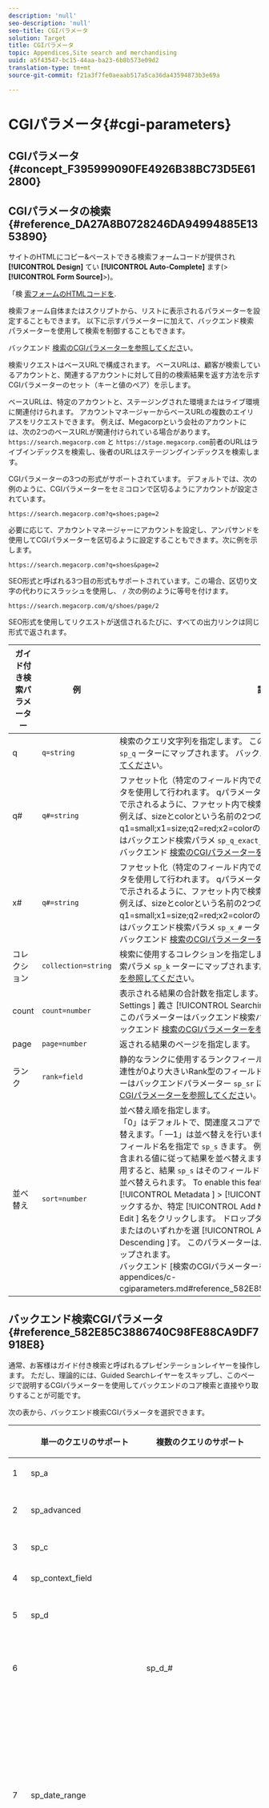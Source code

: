 ```yaml
---
description: 'null'
seo-description: 'null'
seo-title: CGIパラメータ
solution: Target
title: CGIパラメータ
topic: Appendices,Site search and merchandising
uuid: a5f43547-bc15-44aa-ba23-6b8b573e09d2
translation-type: tm+mt
source-git-commit: f21a3f7fe0aeaab517a5ca36da43594873b3e69a

---
```



# CGIパラメータ{#cgi-parameters}

## CGIパラメータ {#concept_F395999090FE4926B38BC73D5E612800}

## CGIパラメータの検索 {#reference_DA27A8B0728246DA94994885E1353890}

サイトのHTMLにコピー&amp;ペーストできる検索フォームコードが提供され **[!UICONTROL Design]** てい **[!UICONTROL Auto-Complete]** ます(> **[!UICONTROL Form Source]**>)。

「検 [索フォームのHTMLコードを](../c-about-auto-complete.md#task_A3A01EA800F24C0AA33902387E0362C7).

検索フォーム自体またはスクリプトから、リストに表示されるパラメーターを設定することもできます。 以下に示すパラメーターに加えて、バックエンド検索パラメーターを使用して検索を制御することもできます。

バックエンド [検索のCGIパラメーターを参照してくださ](../c-appendices/c-cgiparameters.md#reference_582E85C3886740C98FE88CA9DF7918E8)い。

検索リクエストはベースURLで構成されます。 ベースURLは、顧客が検索しているアカウントと、関連するアカウントに対して目的の検索結果を返す方法を示すCGIパラメーターのセット（キーと値のペア）を示します。

ベースURLは、特定のアカウントと、ステージングされた環境またはライブ環境に関連付けられます。 アカウントマネージャーからベースURLの複数のエイリアスをリクエストできます。 例えば、Megacorpという会社のアカウントには、次の2つのベースURLが関連付けられている場合があります。 `https://search.megacorp.com` と `https://stage.megacorp.com`前者のURLはライブインデックスを検索し、後者のURLはステージングインデックスを検索します。

CGIパラメーターの3つの形式がサポートされています。 デフォルトでは、次の例のように、CGIパラメーターをセミコロンで区切るようにアカウントが設定されています。

`https://search.megacorp.com?q=shoes;page=2`

必要に応じて、アカウントマネージャーにアカウントを設定し、アンパサンドを使用してCGIパラメーターを区切るように設定することもできます。次に例を示します。

`https://search.megacorp.com?q=shoes&page=2`

SEO形式と呼ばれる3つ目の形式もサポートされています。この場合、区切り文字の代わりにスラッシュを使用し、 `/` 次の例のように等号を付けます。

`https://search.megacorp.com/q/shoes/page/2`

SEO形式を使用してリクエストが送信されるたびに、すべての出力リンクは同じ形式で返されます。

| ガイド付き検索パラメーター | 例 | 説明 |
|--- |--- |--- |
| q | `q=string` | 検索のクエリ文字列を指定します。 このパラメーターはバックエンド検索パラメ `sp_q` ーターにマップされます。  バックエンド [検索のCGIパラメーターを参照してくださ](../c-appendices/c-cgiparameters.md#reference_582E85C3886740C98FE88CA9DF7918E8)い。 |
| q# | `q#=string` | ファセット化（特定のフィールド内での検索）は、番号付きのqおよびxパラメータを使用して行われます。  qパラメーターは、対応する番号付きのxパラメーターで示されるように、ファセット内で検索する用語を定義します。<br>例えば、sizeとcolorという名前の2つのファセットがある場合、q1=small;x1=size;q2=red;x2=colorのように指定できます。  このパラメーターはバックエンド検索パラメ `sp_q_exact_#` ーターにマッピングされます。  <br>バックエンド [検索のCGIパラメーターを参照してくださ](../c-appendices/c-cgiparameters.md#reference_582E85C3886740C98FE88CA9DF7918E8)い。 |
| x# | `q#=string` | ファセット化（特定のフィールド内での検索）は、番号付きのqおよびxパラメータを使用して行われます。  qパラメーターは、対応する番号付きのxパラメーターで示されるように、ファセット内で検索する用語を定義します。 <br>例えば、sizeとcolorという名前の2つのファセットがある場合、q1=small;x1=size;q2=red;x2=colorのように指定できます。  このパラメーターはバックエンド検索パラメ `sp_x_#` ーターにマッピングされます。  <br>バックエンド [検索のCGIパラメーターを参照してくださ](../c-appendices/c-cgiparameters.md#reference_582E85C3886740C98FE88CA9DF7918E8)い。 |
| コレクション | `collection=string` | 検索に使用するコレクションを指定します。  このパラメーターはバックエンド検索パラメ `sp_k` ーターにマップされます。  バックエンド [検索のCGIパラメーターを参照してくださ](../c-appendices/c-cgiparameters.md#reference_582E85C3886740C98FE88CA9DF7918E8)い。 |
| count | `count=number` | 表示される結果の合計数を指定します。  デフォルトは、 > >で定 [!UICONTROL Settings ] 義さ [!UICONTROL Searching ] れます [!UICONTROL Searches ]。.  このパラメーターはバックエンド検索パラメ `sp_c` ーターにマップされます。  バックエンド [検索のCGIパラメーターを参照してくださ](../c-appendices/c-cgiparameters.md#reference_582E85C3886740C98FE88CA9DF7918E8)い。 |
| page | `page=number` | 返される結果のページを指定します。 |
| ランク | `rank=field` | 静的なランクに使用するランクフィールドを指定します。  このフィールドは、関連性が0より大きいRank型のフィールドである必要があります。  このパラメーターはバックエンドパラメーター `sp_sr` にマップされます。  バックエンド [検索のCGIパラメーターを参照してくださ](../c-appendices/c-cgiparameters.md#reference_582E85C3886740C98FE88CA9DF7918E8)い。 |
| 並べ替え | `sort=number` | 並べ替え順を指定します。<br>「0」はデフォルトで、関連度スコアで並べ替えられます。「1」は日付順に並べ替えます。「 —1」は並べ替えを行いません。  ユーザーは、パラメーターの値のフィールド名を指定で `sp_s` きます。  例えば、タイトル `sp_s=title` フィールドに含まれる値に従って結果を並べ替えます。 パラメーターの値にフィールド名を使用すると、結果 ` sp_s ` はそのフィールドで並べ替えられ、その後関連性で下位に並べ替えられます。  To enable this feature, click [!UICONTROL Settings ] > [!UICONTROL Metadata ] > [!UICONTROL Definitions ]. 定義ページで、をクリックするか、特定 [!UICONTROL Add New Field ] のフィールド [!UICONTROL Edit ] 名をクリックします。 ドロップダ [!UICONTROL Sorting ] ウンリストで、またはのいずれかを選 [!UICONTROL Ascending ] 択しま [!UICONTROL Descending ]す。 このパラメーターはバックエンド検索パラメ `sp_s` ーターにマップされます。 <br>バックエンド [検索のCGIパラメーターを参照してくださ]い。(../c-appendices/c-cgiparameters.md#reference_582E85C3886740C98FE88CA9DF7918E8)。 |

## バックエンド検索CGIパラメータ {#reference_582E85C3886740C98FE88CA9DF7918E8}

通常、お客様はガイド付き検索と呼ばれるプレゼンテーションレイヤーを操作します。 ただし、理論的には、Guided Searchレイヤーをスキップし、このページで説明するCGIパラメーターを使用してバックエンドのコア検索と直接やり取りすることが可能です。

次の表から、バックエンド検索CGIパラメータを選択できます。
<table> 
 <thead> 
  <tr> 
   <th colname="col1" class="entry"> </th> 
   <th colname="col2" class="entry"> <p>単一のクエリのサポート </p> </th> 
   <th colname="col03" class="entry"> <p>複数のクエリのサポート </p> </th> 
   <th colname="col3" class="entry"> <p>例 </p> </th> 
   <th colname="col4" class="entry"> <p>説明 </p> </th> 
  </tr> 
 </thead>
 <tbody> 
  <tr> 
   <td colname="col1"> <p>1 </p> </td> 
   <td colname="col2"> <p>sp_a </p> </td> 
   <td colname="col03"> <p> </p> </td> 
   <td colname="col3"> <p> <span class="codeph"> sp_a=文字列 </span> </p> </td> 
   <td colname="col4"> <p>アカウント番号の文字列を指定します。 このパラメーターは必須で、有効なアカウント番号文字列である必要があります。 アカウント番号の文字列は、設定/アカウントオ <span class="uicontrol"> プショ </span> ン/アカ <span class="uicontrol"> ウント </span> 設定 <span class="uicontrol"> にありま </span>す。 </p> </td> 
  </tr> 
  <tr> 
   <td colname="col1"> <p>2 </p> </td> 
   <td colname="col2"> <p>sp_advanced </p> </td> 
   <td colname="col03"> <p> </p> </td> 
   <td colname="col3"> <p> <span class="codeph"> sp_advanced= 0または1 </span> </p> </td> 
   <td colname="col4"> <p>sp_ <span class="codeph"> advanced=1 </span> がクエリで送信された場合、検索テンプレート内の <span class="codeph"> &lt;search-if-advanced&gt;タグと </span><span class="codeph"></span> &lt;/search-if-advanced&gt;タグの間のすべてのコードが検索フォームに使用されます。 &lt;search-if-not-advanced&gt; <span class="codeph"> タグと&lt;/search-if-not-advanced&gt; </span> タグの間のコードはすべて無 <span class="codeph"></span> 視されます。 sp_advanced=0 <span class="codeph"></span> （または他の値）が送信された場合、&lt;search-if-advanced&gt;テンプレートブロックは無視され、&lt;search-if-not-advanced&gt;テンプレートブロックが使用されます。 </p> </td> 
  </tr> 
  <tr> 
   <td colname="col1"> <p>3 </p> </td> 
   <td colname="col2"> <p>sp_c </p> </td> 
   <td colname="col03"> <p> </p> </td> 
   <td colname="col3"> <p> <span class="codeph"> sp_c= number </span> </p> </td> 
   <td colname="col4"> <p>表示する結果の合計数を指定します。 デフォルトは 10 です。 </p> </td> 
  </tr> 
  <tr> 
   <td colname="col1"> <p>4 </p> </td> 
   <td colname="col2"> <p>sp_context_field </p> </td> 
   <td colname="col03"> <p> </p> </td> 
   <td colname="col3"> <p> <code> sp_context_field= <i>field</i> </code> </p> </td> 
   <td colname="col4"> <p>特定のフィールドのコンテキスト情報を収集します。 収集された情報は、 <span class="codeph"> &lt;search-context&gt;テンプレートタグを使用して検索結果に出力 </span> されます。 The default value is <span class="codeph"> body </span>. </p> </td> 
  </tr> 
  <tr> 
   <td colname="col1"> <p>5 </p> </td> 
   <td colname="col2"> <p>sp_d </p> </td> 
   <td colname="col03"> <p> </p> </td> 
   <td colname="col3"> <p> <span class="codeph"> sp_d=タイプ </span> </p> </td> 
   <td colname="col4"> <p>実行する日付範囲検索のタイプを指定します。 指定可能な値は、日付範囲検索を行わないことを意味する。 <span class="codeph"> sp_date_の値を用いて検索対象の日付を決定することを示す。 </span> sp_date_の値を用いて検索対象の日付を決定し、 <span class="codeph"></span><span class="codeph"></span><span class="codeph"></span><span class="codeph"></span><span class="codeph"></span><span class="codeph"></span> sp_start_day、 sp_sp_st_start_sp_end、 sp_sp_en検索する日付範囲を決定するために使用します。 <span class="codeph"> sp_dは、 </span> 検索フォームにカスタム範囲（sp_date_rangeを使用）または特定の開始日と終了日の範囲で検索するオプションが含まれている場合にのみ必 <span class="codeph"></span>要です。 </p> </td> 
  </tr> 
  <tr> 
   <td colname="col1"> <p>6 </p> </td> 
   <td colname="col2"> <p> </p> </td> 
   <td colname="col03"> <p> sp_d_# </p> </td> 
   <td colname="col3"> <p> <span class="codeph"> sp_d_#=タイプ </span> </p> </td> 
   <td colname="col4"> <p>対応するsp_q_#クエリで実行する日付範囲 <span class="codeph"> の検索のタイプを指定し </span> ます。 「#」は1 ～ 16の数値に置き換えられます(例： <span class="codeph"> sp_d_8、番号付きクエ </span>リ <span class="codeph"> sp_q_8に適用されます </span>)。 </p> <p>typeは、 <span class="codeph"> sp_date_range_#の値を使用して検索日を決定し、sp_ </span> q_min_ <span class="codeph"> day_#、sp_min_ </span> min_sp_min_ <span class="codeph"> min_#、sp_q_min_min_ </span><span class="codeph"></span><span class="codeph"></span><span class="codeph"></span><span class="codeph"></span><span class="codeph"></span> max_max日付の範囲を調べるには、_max_month_q_q#とsp_max_year#を使う。 sp_ <span class="codeph"> d_#の使用は、検索フォームにカスタム範囲( </span><span class="codeph"></span>sp_date_range_#を使用)または特定の開始日と終了日の範囲で検索するオプションが含まれている場合にのみ必要です。 </p> </td> 
  </tr> 
  <tr> 
   <td colname="col1"> <p>7 </p> </td> 
   <td colname="col2"> <p>sp_date_range </p> </td> 
   <td colname="col03"> <p> </p> </td> 
   <td colname="col3"> <p> <code> sp_date_range= <i>number</i> </code> </p> </td> 
   <td colname="col4"> <p>検索に適用する事前定義の日付範囲を指定します。 0以上の値は、今日より前に検索する日数を指定します — 例えば、「0」の値は「today」を、「1」の値は「today and yesterday」を、「30」の値は「直近の30日以内」を示します。 </p> <p>0未満の値は、次のようにカスタム範囲を指定します。 </p> <p>-1 = "なし"。日付範囲を指定しない場合と同じ。 </p> <p>-2 = "今週"。現在の週の日曜日から土曜日まで検索します。 </p> <p>-3 = "先週"。現在の週の前の週の日曜日から土曜日までを検索します。 </p> <p>-4 = "今月"。現在の月内の日付を検索します。 </p> <p>-5 = "先月"。現在の月の前の月の日付を検索します。 </p> <p>-6 = "今年"。現在の年内の日付を検索します。 </p> <p>-7 = "昨年"。現在の年の前の年の日付を検索します。 </p> </td> 
  </tr> 
  <tr> 
   <td colname="col1"> <p>8 </p> </td> 
   <td colname="col2"> <p> </p> </td> 
   <td colname="col03"> <p>sp_date_range_# </p> </td> 
   <td colname="col3"> <p> <code> sp_date_range_#= <i>number</i> </code> </p> </td> 
   <td colname="col4"> <p>対応するsp_q_#クエリに適用する、事前定義さ <span class="codeph"> れた日付範囲を指定し </span> ます。 「#」は1 ～ 16の数値に置き換えられます(例： <span class="codeph"> sp_date_range_8、番号付きクエリ </span>sp_q_8に適用されま <span class="codeph"></span>す)。 </p> <p>0以上の値は、今日より前に検索する日数を指定します。 例えば、値0は今日を表します。値1は今日と昨日を指定します。値30は、過去30日間以内などを指定します。 </p> <p>0未満の値は、次のようにカスタム範囲を指定します。 </p> <p>-1 = "なし"。日付範囲を指定しない場合と同じ。 </p> <p>-2 = "今週"。現在の週の日曜日から土曜日まで検索します。 </p> <p>-3 = "先週"。現在の週の前の週の日曜日から土曜日までを検索します。 </p> <p>-4 = "今月"。現在の月内の日付を検索します。 </p> <p>-5 = "先月"。現在の月の前の月の日付を検索します。 </p> <p>-6 = "今年"。現在の年内の日付を検索します。 </p> <p>-7 = "昨年"。現在の年の前の年の日付を検索します。 </p> </td> 
  </tr> 
  <tr> 
   <td colname="col1"> <p>9 </p> </td> 
   <td colname="col2"> <p>sp_dedupe_field </p> </td> 
   <td colname="col03"> <p> </p> </td> 
   <td colname="col3"> <p> <code> sp_dedupe_field= <i>fieldname</i> </code> </p> </td> 
   <td colname="col4"> <p>検索結果を重複除外する単一のフィールドを指定します。 そのフィールドの重複した結果はすべて検索結果から削除されます。 例えば、 <span class="codeph"></span>sp_dedupe_field=titleの場合、特定のタイトルの最上位の結果のみが検索結果に表示されます（2つの結果が同じタイトルフィールドのコンテンツを持つことはありません）。 複数値（許可リスト）タイプのフィールドの場合、フィールドの内容全体が比較に使用されます。 1つのフィールドのみ指定できます。 フィールド名に「table-qualifier」は使用できません。 </p> </td> 
  </tr> 
  <tr> 
   <td colname="col1"> <p>10 </p> </td> 
   <td colname="col2"> <p>sp_e </p> </td> 
   <td colname="col03"> <p> </p> </td> 
   <td colname="col3"> <p> <span class="codeph"> sp_e= number </span> </p> </td> 
   <td colname="col4"> <p>数字を超える文字を含むクエリ文字列の任意の単語に対して、自動ワイルドカード拡張を行うことを指定します。 つまり、 <span class="codeph"> sp_e=5は、「 </span> query」や「number」など5文字以上の単語をワイルドカード文字「*」で展開し、「query*」や「number*」の検索と同等にすることを指定します。 文字数の少ない単語は展開されないので、「word」を検索しても、自動的にワイルドカードが展開されることはありません。 </p> </td> 
  </tr> 
  <tr> 
   <td colname="col1"> <p>11 </p> </td> 
   <td colname="col2"> <p> </p> </td> 
   <td colname="col03"> <p> sp_e_# </p> </td> 
   <td colname="col3"> <p> <span class="codeph"> sp_e_#= number </span> </p> </td> 
   <td colname="col4"> <p>対応する <span class="codeph"> sp_q_#クエリ文字列の任意の単語に対して、数字を超える文字を使用して、自動ワ </span> イルドカード拡張を行うことを指定します。 つまり、 <span class="codeph"> sp_e_2=5は、 </span><span class="codeph"></span><span class="codeph"></span>sp_q_2クエリ文字列内の5文字以上の単語（「query」や「number」など）をワイルドカード文字「*」で展開し、「query*」や「number*」の検索と同等にすることを指定します。 文字数の少ない単語は展開されないので、 <span class="codeph"> sp_q_2で「word」を検索しても、自動的にワイルドカ </span> ードが拡張されることはありません。 </p> </td> 
  </tr> 
  <tr> 
   <td colname="col1"> <p>12 </p> </td> 
   <td colname="col2"> <p>sp_end_day、sp_end_month、sp_end_year </p> </td> 
   <td colname="col03"> <p> </p> </td> 
   <td colname="col3"> <p> <code> sp_end_day= <i>number</i>,sp_end_month= <i>number</i>, sp_end_year= <i>number</i> </code> </p> </td> 
   <td colname="col4"> <p>この3つの値は、検索の終了日の範囲を指定し、セットとして指定する必要があります。 </p> </td> 
  </tr> 
  <tr> 
   <td colname="col1"> <p>13 </p> </td> 
   <td colname="col2"> <p>sp_f </p> </td> 
   <td colname="col03"> <p> </p> </td> 
   <td colname="col3"> <p> <span class="codeph"> sp_f=文字列 </span> </p> </td> 
   <td colname="col4"> <p>クエリパラメータ文字列の文字セット( <span class="codeph"> sp_qなど </span>)を指定します。 この文字列は、検索フォームを含むページの文字セットと常に一致する必要があります。 </p> </td> 
  </tr> 
  <tr> 
   <td colname="col1"> <p>14 </p> </td> 
   <td colname="col2"> <p>sp_field_table </p> </td> 
   <td colname="col03"> <p> </p> </td> 
   <td colname="col3"> <p> <code> sp_field_ table=table: field,field... </code> </p> </td> 
   <td colname="col4"> <p>指定したフィールドから成る論理データテーブルを定義します。 例えば、「color」、「size」、「price」の各フィールドから成る「items」というテーブルは、次のように定義されます。 </p> <p> <span class="codeph"> sp_field_table=items:color,size,price </span> </p> <p>論理テーブルは、（設定/メタデータ/定義の下の）「リストを許可」がオンになってい <span class="uicontrol"> るフ </span> ィールド <span class="uicontrol"> と組み </span> 合わ <span class="uicontrol"> せて最 </span>も役立ちます。 フィールド名を値として使用するすべてのCGIパラメーターとテンプレートタグでは、オプションでテーブル名の後に「。」を付けて指定できます。 フィールド名の前(例： <span class="codeph"> sp_x_1=tablename.fieldname </span>)。 </p> <p>例えば、サイズが「大」（項目がメタデータの平行な行として表される）の1つ以上の「赤」項目を含むドキュメントを検索するには、次を使用します。 </p> <p> <code> sp_q_exact_1=red&amp;sp_x_1=items.color&amp; sp_q_exact_2=large&amp;sp_x_2=items.size&amp;sp_field_table=items:color,size,price </code> </p> </td> 
  </tr> 
  <tr> 
   <td colname="col1"> <p>15 </p> </td> 
   <td colname="col2"> sp_i </td> 
   <td colname="col03"> <p> </p> </td> 
   <td colname="col3"> <p> <span class="codeph"> sp_i= <span class="varname"> 値 </span></span> </p> </td> 
   <td colname="col4"> <p>レポートを生成する際に検索を無視します。 </p> <p>このクエリを使用して、Did You Meanが生成する検索や、管理者がメンバセンターで生成する検索など、特定のバックエンド検索をマスクします。 エンドユーザーはこのような検索タイプを生成しないので、Adobe Search&amp;Promoteの様々なレポートには表示されません。 </p> <p>有効な値 <span class="codeph"> は、sp_i=1 </span> と <span class="codeph"> sp_i=2です </span>。 </p> </td> 
  </tr> 
  <tr> 
   <td colname="col1"> <p>16 </p> </td> 
   <td colname="col2"> <p>sp_k </p> </td> 
   <td colname="col03"> <p> </p> </td> 
   <td colname="col3"> <p> <span class="codeph"> sp_k=文字列 </span> </p> </td> 
   <td colname="col4"> <p> 検索に使用するコレクションを指定します。 デフォルト値はコレクションなしです。つまり、検索にはサイト全体が含まれます。 </p> <p>「検索フォ <a href="../c-appendices/c-searchforms.md#reference_5A079AEEEFB84457892EF0870D0605C3" type="reference" format="dita" scope="local"> ームでのコレクションの使用」を参照してくださ </a>い。 </p> </td> 
  </tr> 
  <tr> 
   <td colname="col1"> <p>17 </p> </td> 
   <td colname="col2"> <p>sp_l </p> </td> 
   <td colname="col03"> <p> </p> </td> 
   <td colname="col3"> <p> <span class="codeph"> sp_l=文字列 </span> </p> </td> 
   <td colname="col4"> <p>クエリパラメータ文字列の言語( <span class="codeph"> sp_qなど </span>)を指定します。 文字列 <i> は、ISO-639 <span class="codeph"></span></i> 言語コードの後にISO-3166国コードが続くオプションの文字列を含む標準ロケールIDにする必要があります。 例えば、英語の場合は「en」または「en_US」、日本語の場合は「ja」または「ja_JP」です。 </p> </td> 
  </tr> 
  <tr> 
   <td colname="col1"> <p>18 </p> </td> 
   <td colname="col2"> <p>sp_literal </p> </td> 
   <td colname="col03"> <p> </p> </td> 
   <td colname="col3"> <p> <span class="codeph"> sp_literal= 0または1 </span> </p> </td> 
   <td colname="col4"> <p> sp_literal=1 <span class="codeph"> を設定すると、ク </span> エリ内の単語を解釈するすべての機能が一時的に無効になります。 このパラメーターを使用すると、同義語、代替単語フォーム、類似音の一致に関係なく、クエリのリテラル語のみがドキュメントと一致します。 </p> <p>sp_literal=0 <span class="codeph"> は意味を持た </span> ず、使用した場合は無視されます。 </p> <p>辞書につ <a href="../c-about-linguistics-menu/c-about-dictionaries.md#concept_B8028B71EC8144669614C64578EDB034" type="concept" format="dita" scope="local"> いてを参照してくだ </a>さい。 </p> </td> 
  </tr> 
  <tr> 
   <td colname="col1"> <p>19 </p> </td> 
   <td colname="col2"> <p>sp_m </p> </td> 
   <td colname="col03"> <p> </p> </td> 
   <td colname="col3"> <p> <span class="codeph"> sp_m=番号 </span> </p> </td> 
   <td colname="col4"> <p> 概要を表示するかどうかを指定します。 1ははい、0はいいえ。 デフォルトは 1 です。 </p> </td> 
  </tr> 
  <tr> 
   <td colname="col1"> <p>20 </p> </td> 
   <td colname="col2"> <p>sp_n </p> </td> 
   <td colname="col03"> <p> </p> </td> 
   <td colname="col3"> <p> <span class="codeph"> sp_n=数値 </span> </p> </td> 
   <td colname="col4"> <p> 検索結果を開始する結果の数を指定します。 デフォルトは 1 です。 </p> </td> 
  </tr> 
  <tr> 
   <td colname="col1"> <p>21 </p> </td> 
   <td colname="col2"> <p>sp_not_found_page </p> </td> 
   <td colname="col03"> <p> </p> </td> 
   <td colname="col3"> <p> <span class="codeph"> sp_not_found_page= url </span> </p> </td> 
   <td colname="col4"> <p> 検索結果がない場合に、指定したURLにリダイレクトするかどうかを指定します。 </p> </td> 
  </tr> 
  <tr> 
   <td colname="col1"> <p>22 </p> </td> 
   <td colname="col2"> <p>sp_p </p> </td> 
   <td colname="col03"> <p> </p> </td> 
   <td colname="col3"> <p> <span class="codeph"> sp_p= any/all/phrase </span> </p> </td> 
   <td colname="col4"> <p> 実行する検索のデフォルトのタイプを指定します。 anyを使用すると、ク <span class="codeph"> エリ文 </span> 字列から任意の単語を含むドキュメントを検索できます。 allを使用すると、 <span class="codeph"> ク </span> エリ文字列内のすべての単語を含むドキュメントを検索できます。 phraseを使用すると、 <span class="codeph"> ク </span> エリ文字列が引用符で囲まれたフレーズとして扱われ、ユーザーが入力した引用符はすべて無視されます。 </p> <p>フレーズ <span class="codeph"> とす </span> べての <span class="codeph"></span>場合、検索語の前に「+」と「 — 」を指定すると、指定は無効になり、これらの文字は無視されます。 sp_pが <span class="codeph"> 存在しな </span> い場合、または空の文字列または任意の値に設定されている場合は、標準の「+」と「 — 」の単語プリフィックスが許可されます。 </p> <p>検索でプラス(「+」)とマイナス(「 — 」)を使用する方法について詳しくは、検索のヒントの説明を参照してください。 </p> <p><a href="../c-about-settings-menu/c-about-searching-menu.md#concept_207105CF26B1448F8A3D223787C56AB8" type="concept" format="dita" scope="local">検索について</a>を参照してください。 </p> <p>sp_pパラメータの使用例については、サンプルのアドバンス検索フォ <span class="codeph"> ームを参照してく </span> ださい。 </p> <p>詳しくは、アドバ <a href="../c-appendices/c-searchforms.md#reference_82E1051918744EBA88A01E9E6AE42C4A" type="reference" format="dita" scope="local"> ンス検索フォームの例を参照してくだ </a>さい。 </p> </td> 
  </tr> 
  <tr> 
   <td colname="col1"> <p>23 </p> </td> 
   <td colname="col2"> <p> </p> </td> 
   <td colname="col03"> <p> sp_p_# </p> </td> 
   <td colname="col3"> <p> <span class="codeph"> sp_p_#=任意/すべて/フレーズ </span> </p> </td> 
   <td colname="col4"> <p>対応するsp_q_#クエリで実行するデフォルトの <span class="codeph"> 検索タイプを指定し </span> ます。 「#」は1 ～ 16の数値に置き換えられます(例えば、 <span class="codeph"> sp_p_8は番号付きク </span> エリ <span class="codeph"> sp_q_8に適用されま </span>す)。 anyを使用すると、ク <span class="codeph"> エリ文 </span> 字列から任意の単語を含むドキュメントが返されます。 allを使用すると、 <span class="codeph"> クエ </span> リ文字列内のすべての単語を含むドキュメントが返されます。 フレーズを使用す <span class="codeph"> ると </span> は、クエリ文字列が完全なフレーズであるかのように処理されることを意味します（ユーザが入力した引用符はすべて無視されます）。 </p> <p>allまたはphraseのいずれかを指 <span class="codeph"> 定した場 </span> 合、検 <span class="codeph"> 索語の前のプラス記 </span>号とマイナス記号は無視されます。 sp_ <span class="codeph"> p_#を省略し </span> た場合、または空の文字列または任意の値に設定した場合は、標準の「+」と「 — 」のプリフィッ <span class="codeph"> クス </span>が許可されます。 </p> </td> 
  </tr> 
  <tr> 
   <td colname="col1"> <p>24 </p> </td> 
   <td colname="col2"> <p>sp_pt </p> </td> 
   <td colname="col03"> <p> </p> </td> 
   <td colname="col3"> <p> <code> sp_pt= <i>exact/equivalent/compatible</i> </code> </p> </td> 
   <td colname="col4"> <p> 適用するターゲットの一致のタイプを指定します。 完全一致を使用すると、 <span class="codeph"> ターゲ </span> ットコンテンツ内のクエリ文字列と完全に一致するドキュメント内でのみ、ターゲットが一致することになります。 等価の使用は <span class="codeph"> 完全に </span> 似ていますが、単語の順序は重要ではありません。 互換性を使用す <span class="codeph"> ると、 </span> sp_pパラメータの値に基づいて、ターゲットの一致タイプが自動的に設定さ <span class="codeph"></span> れます。 sp_pが全てのフレーズである場合は <span class="codeph"> exactを使用し、それ以外の場合は </span> requictを使用する <span class="codeph"> か、あるいは等価を使用する </span><span class="codeph"></span><span class="codeph"></span><span class="codeph"></span> 場合はexactを使用します。 デフォルト値の <span class="codeph"> sp_ptは互 </span> 換性があ <span class="codeph"> ります </span>。 </p> </td> 
  </tr> 
  <tr> 
   <td colname="col1"> <p>25 </p> </td> 
   <td colname="col2"> <p> </p> </td> 
   <td colname="col03"> <p>sp_pt_# </p> </td> 
   <td colname="col3"> <p> <code> sp_pt_#= <i>exact/equivalent/compatible</i> </code> </p> </td> 
   <td colname="col4"> <p>対応する <span class="codeph"> sp_q_#クエリで適用するターゲットの一致のタイプを指定し </span> ます。 「#」は1 ～ 16の数値に置き換えられます(例えば、 <span class="codeph"> sp_p_8は番号付きク </span> エリ <span class="codeph"> sp_q_8に適用されま </span>す)。 完全一致を使用すると、 <span class="codeph"> ターゲ </span> ットコンテンツ内のクエリ文字列と完全に一致するドキュメント内でのみ、ターゲットが一致することになります。 等価の使用は、単 <span class="codeph"> 語の順 </span> 序が重 <span class="codeph"> 要でない点 </span>を除いて、完全一致と似ています。 互換性を使用す <span class="codeph"> ると、対 </span> 応するsp_p_#パラメータの値に基づいて、ターゲットの一致タイプが自動的に <span class="codeph"> 設定され </span> ます。 <span class="codeph"> sp_p_#がすべ </span> てまたはフレーズの場合は、完全一致が使用されます。それ以外の場合は、 <span class="codeph"> 同等の値が使 </span><span class="codeph"></span> 用されます。 デフォルト値の <span class="codeph"> sp_pt_#は互 </span> 換性があ <span class="codeph"> ります </span>。 </p> </td> 
  </tr> 
  <tr> 
   <td colname="col1"> <p>26 </p> </td> 
   <td colname="col2"> <p>sp_q </p> </td> 
   <td colname="col03"> <p> </p> </td> 
   <td colname="col3"> <p> <span class="codeph"> sp_q=文字列 </span> </p> </td> 
   <td colname="col4"> <p> 検索のクエリ文字列を指定します。 空の文字列は、結果が表示されないことを示します。 </p> </td> 
  </tr> 
  <tr> 
   <td colname="col1"> <p>27 </p> </td> 
   <td colname="col2"> <p> </p> </td> 
   <td colname="col03"> <p>sp_q_# </p> </td> 
   <td colname="col3"> <p> <span class="codeph"> sp_q_#= text </span> </p> </td> 
   <td colname="col4"> <p>このパラメーターを使用すると、検索フォームに対して複数のクエリを作成できます。 sp_q_# <span class="codeph"> パラメータには、 </span> 指定した番号付きクエリで使用するクエリ文字列が含まれます。 検索要求は、最大16個の異なる番号付きクエリ( <span class="codeph"> sp_q_1 </span> ～ <span class="codeph"> sp_q_16 </span>)を参照できます。 </p> <p>例えば、次のフォームを送信すると、「great」と「books」という語を含むすべてのドキュメントが返されます。 </p> <p> <code class="syntax html"> Search&nbsp;for:&nbsp;&lt;input&nbsp;type="text"&nbsp;name="sp_q"&nbsp;value="great"&gt; 
      Search&nbsp;for:&nbsp;&lt;input&nbsp;type="text"&nbsp;name="sp_q_1"&nbsp;value="books"&gt; </code> </p> </td> 
  </tr> 
  <tr> 
   <td colname="col1"> <p>28 </p> </td> 
   <td colname="col2"> <p>sp_q_day、sp_q_month、sp_q_year </p> </td> 
   <td colname="col03"> <p> sp_q_day_#、sp_q_month_#、sp_q_year_# </p> </td> 
   <td colname="col3"> <p> <span class="codeph"> sp_q_day=整数値 </span> </p> <p> <span class="codeph"> sp_q_month=整数値 </span> </p> <p> <span class="codeph"> sp_q_year=整数値 </span> </p> <p> <span class="codeph"> sp_q_day_#=整数値 </span> </p> <p> <span class="codeph"> sp_q_month_#=整数値 </span> </p> <p> <span class="codeph"> sp_q_year_#=整数値 </span> </p> </td> 
   <td colname="col4"> <p>これらのパラメーターは、特定のクエリーの正確な日付を指定するために使用されます。 sp_ <span class="codeph"> q_day、 </span>sp_q_month、お <span class="codeph"> よびsp_q_y_yearの各パラメータは、メインクエリ </span>(sp_q_ <span class="codeph"></span><span class="codeph"></span>q)に適用されます。 </p> <p># <span class="codeph"> パ </span>ラメータは、1 ～ 16の数値に置き換えられます(例： <span class="codeph"> sp_q_day_6、番号付きクエリ </span>sp_q_6に適用され <span class="codeph"></span>ます)。 デフォルトでは、すべての日付がグリニッジ標準時を基準に検索されます。 </p> <p>コードの次のセクションでは、「Jan」の日付のドキュメントで「orange」という語を検索できます。 PublishDateという名前のユーザ定義フィールドの「2000年1月」 <span class="codeph"> の値 </span>: </p> <p> <code class="syntax html"> &lt;input&nbsp;type="hidden"&nbsp;name="sp_x_1"&nbsp;value="PublishDate"&gt; Search&nbsp;for:&nbsp;&lt;input&nbsp;type="text"&nbsp;name="sp_q"&nbsp;value="orange"&gt;On&nbsp;:&nbsp;&lt;input&nbsp;type="text"&nbsp;name="sp_q_day_1"&nbsp;size="2"&nbsp;value="1"&gt;&nbsp;Day&lt;input&nbsp;type="text"&nbsp;name="sp_q_month_1"&nbsp;size="2"&nbsp;value="1"&gt;&nbsp;Month &lt;input&nbsp;type="text"&nbsp;name="sp_q_year_1"&nbsp;size="4"&nbsp;value="2000"&gt;&nbsp;Year&nbsp; </code> </p> </td> 
  </tr> 
  <tr> 
   <td colname="col1"> <p>29 </p> </td> 
   <td colname="col2"> <p>sp_q_location </p> </td> 
   <td colname="col03"> <p>sp_q_location_# </p> </td> 
   <td colname="col3"> <p> <code> sp_q_location=<i>latitude/longitude</i> OR <i>areacode</i> OR <i>zipcode</i> </code> </p> <p> <code> sp_q_location_#= <i>latitude/longitude</i> OR <i>areacode</i> OR <i>zipcode</i> </code> </p> </td> 
   <td colname="col4"> <p>これらのパラメーターは、場所をメインクエリーまたは番号付きクエリーに関連付けます。 sp_q_locationを使用すると、 <span class="codeph"> sp_q_location_# </span> ( <span class="codeph"> #は1 ～ 16の数字で置き換えられます </span><span class="codeph"></span> )のメインクエリーに影響し、指定した番号付きクエリーに影響します。 これらのパラメータは、各サイトページに対してインデックス化された場所データに対して、最小および/または最大距離の近接性検索を実行するために使用されます。 値の形式によって解釈が決まります。 </p> <p>DDD（3桁）の形式の値は、米国の電話番号と解釈されます。DDDDDDまたはDDDDDD-DDDDDの形式の値は、USのzipcodeとして解釈されます。また、±DDD.DDDD±DDD.DDDDDの形式の値は緯度と経度のペアと解釈されます。 各値に記号が必要です。 例えば、+38.6317+120.5509は緯度38.6317、経度120.5509を指定します。 </p> <p>近接検索につ <a href="../c-appendices/r-about-proximity-search.md#reference_45AC6BB50609431ABD31DA46EE65360D" type="reference" format="dita" scope="local"> いてを参照してくだ </a>さい。 </p> </td> 
  </tr> 
  <tr> 
   <td colname="col1"> <p>30 </p> </td> 
   <td colname="col2"> <p>sp_q_max_relevant_distance </p> </td> 
   <td colname="col03"> <p>sp_q_max_relevant_distance _# </p> </td> 
   <td colname="col3"> <p> <code> sp_q_max_relevant_distance= <i>value</i> </code> </p> <p> <code> sp_q_max_relevant_distance_#= <i>value</i> </code> </p> </td> 
   <td colname="col4"> <p>これらのパラメータは、近接検索に適用される関連性の計算を制御します。 sp_q_max_relevant_distanceを使用すると、メインクエリ <span class="codeph"> sp_q_max_relevant_distance_# </span> ( <span class="codeph"></span><span class="codeph"></span> #は1 ～ 16の数字で置き換えられます)に影響し、指定した番号付きクエリに影響します。 </p> <p>sp_q_max_relevant_ <span class="codeph"> distanceのデフォルト値は100 </span> です。 </p> <p>近接コンポーネントの完全な関連性スコアは、距離0を表します。 近接コンポーネントの最小関連スコアは、指定した <span class="codeph"> sp_q_max_relevant_distance_#値の直上の距離を表し </span> ます。 </p> <p>近接検索につ <a href="../c-appendices/r-about-proximity-search.md#reference_45AC6BB50609431ABD31DA46EE65360D" type="reference" format="dita" scope="local"> いてを参照してくだ </a>さい。 </p> </td> 
  </tr> 
  <tr> 
   <td colname="col1"> <p>31 </p> </td> 
   <td colname="col2"> <p>sp_q_min_day、sp_q_min_month、sp_q_min_year </p> <p>sp_q_max_day、sp_q_max_month、sp_q_max_year </p> </td> 
   <td colname="col03"> <p>sp_q_min_day_#、sp_q_min_month_#、sp_q_min_year_# </p> <p> sp_q_max_day_#、sp_q_max_month_#、sp_q_max_year_# </p> </td> 
   <td colname="col3"> <p> <code> sp_q_min_day=<i>integer value</i> </code> </p> <p> <code> sp_q_min_month=<i>integer value</i> </code> </p> <p> <code> sp_q_min_year=<i>integer value</i> </code> </p> <p> <code> sp_q_max_day=<i>integer value</i> </code> </p> <p> <code> sp_q_max_month=<i>integer value</i> </code> </p> <p> <code> sp_q_max_year=<i>integer value</i> </code> </p> <p> <code> sp_q_min_day_#=<i>integer value</i> </code> </p> <p> <code> sp_q_min_month_#=<i>integer value</i> </code> </p> <p> <code> sp_q_min_year_#=<i>integer value</i> </code> </p> <p> <code> sp_q_max_day_#=<i>integer value</i> </code> </p> <p> <code> sp_q_max_month_#=<i>integer value</i> </code> </p> <p> <code> sp_q_max_year_#=<i>integer value</i> </code> </p> </td> 
   <td colname="col4"> <p>これらのパラメーターは、特定のクエリーの最小および最大の日付範囲を設定するために使用されます。 <span class="codeph"> sp_q_min_day, sp_q_min_month, sp_q_q_ </span>y_year, sp_max_max_day_q_max_ <span class="codeph"> q_max_daysp_max_q_max_max_ </span>max_q_max_q_max_q_max_q_max_min <span class="codeph"></span><span class="codeph"></span><span class="codeph"></span><i></i><span class="codeph"></span>. </p> <p>パラメ <span class="codeph"> ー </span>タ名の#は、1 ～ 16の数字で置き換えられます(例： <span class="codeph"> sp_q_min_day_6は、番号付きのクエリ </span> sp_q_6に適用されます <span class="codeph"></span>)。 </p> <p>最小日のみ、最大日のみ、または最小日と最大日の両方を指定することができます。 ただし、指定した最小値または最大値のセットに対して、3つの日付パラメーター（日、月、年）をすべて指定する必要があります。 デフォルトでは、すべての日付がグリニッジ標準時を基準に検索されます。 </p> <p>次のコードのセクションでは、PublishDateというユーザ定義フィールドで、2000年1月1日から2000年12月31日の間の日付を持つドキュメント内の「orange」という語を検索でき <span class="codeph"> ます </span>。 </p> <p> <code class="syntax html"> &lt;input&nbsp;type="hidden"&nbsp;name="sp_x_1"&nbsp;value="PublishDate"&gt;Search&nbsp;for:&nbsp;&lt;input&nbsp;type="text"&nbsp;name="sp_q"&nbsp;value="orange"&gt;Between:&nbsp;&lt;input&nbsp;type="text"&nbsp;name="sp_q_min_day_1"&nbsp;size="2"&nbsp;value="1"&gt;&nbsp;Start&nbsp;Day&lt;input&nbsp;type="text"&nbsp;name="sp_q_min_month_1"&nbsp;size="2"&nbsp;value="1"&gt;&nbsp;Start&nbsp;Month 
      &lt;input&nbsp;type="text"&nbsp;name="sp_q_min_year_1"&nbsp;size="4"&nbsp;value="2000"&gt;&nbsp;Start&nbsp;Year 
      And:&nbsp;&lt;input&nbsp;type="text"&nbsp;name="sp_q_max_day_1"&nbsp;size="2"&nbsp;value="31"&gt;&nbsp;End&nbsp;Day 
      &lt;input&nbsp;type="text"&nbsp;name="sp_q_max_month_1"&nbsp;size="2"&nbsp;value="12"&gt;&nbsp;End&nbsp;Month 
      &lt;input&nbsp;type="text"&nbsp;name="sp_q_max_year_1"&nbsp;size="4"&nbsp;value="2000"&gt;&nbsp;End&nbsp;Year </code> </p> </td> 
  </tr> 
  <tr> 
   <td colname="col1"> <p>32 </p> </td> 
   <td colname="col2"> <p>sp_q_min、sp_q_max </p> </td> 
   <td colname="col03"> <p>sp_q _min_#、sp_q _max_#、sp_q _exact_# </p> </td> 
   <td colname="col3"> <p> <span class="codeph"> sp_q_min=値 </span> </p> <p> <span class="codeph"> sp_q_max=値 </span> </p> <p> <span class="codeph"> sp_q_min_#=値 </span> </p> <p> <span class="codeph"> sp_q_max_#=値 </span> </p> <p> <span class="codeph"> sp_q_exact_#=value </span> </p> </td> 
   <td colname="col4"> <p>これらのパラメーターは、メインクエリーまたは番号付きクエリーに適用する最小（または最大）値を指定します。 sp_q_min、 <span class="codeph"> sp_q_max、 </span>sp_q_qの使用は、メインクエリ <span class="codeph"> (sp_q </span><span class="codeph"></span><span class="codeph"></span>)に正確に影響します。 </p> <p>パラメ <span class="codeph"> ー </span>タ名の#を1 ～ 16の数値で置き換えます(例： <span class="codeph"> sp_q_min_8 </span> は番号付きクエリ <span class="codeph"> sp_q_8に適用されます </span>)。 </p> <p>sp_q_exact_# <span class="codeph"> は、同じ値で </span> sp_q_min_# <span class="codeph"> と </span> sp_q_max_#の両方を指定する場合の略 <span class="codeph"></span> 語です。 sp_q_exact_# <span class="codeph"> を指定した場合、対応する </span> sp_q_min_# <span class="codeph"> また </span> はsp_q_max_#パラメータは無 <span class="codeph"></span> 視されます。 </p> <p>sp_q_min_#、 <span class="codeph"> sp_q_max_# </span>、 <span class="codeph"> sp_q_exact_#の各パラメーターでは、必要に応じて複数の「|」区切り値 </span><span class="codeph"></span> を指定できます。 例えば、「color」フィールド内に緑または赤の値を含むドキュメントを検索するには、次のように記述します。 <span class="codeph"> ...&amp;sp_q_exact_1=green|red&amp;sp_x_1=color </span>. </p> </td> 
  </tr> 
  <tr> 
   <td colname="col1"> <p>33 </p> </td> 
   <td colname="col2"> <p>sp_q_nocp </p> </td> 
   <td colname="col03"> <p>sp_q_nocp _# </p> </td> 
   <td colname="col3"> <p> <span class="codeph"> sp_q_nocp= 1または0 </span> </p> <p> <span class="codeph"> sp_q_nocp_#= 1または0 </span> </p> </td> 
   <td colname="col4"> <p>デフォルトのパラメータ値は0 <span class="codeph"> で、共 </span> 通フレーズの拡張が実行されます。 </p> <p>対応する検索クエ <span class="codeph"> リに対し </span> て1を設定した場合、共通フレーズの拡張は実行されません。 </p> <p>sp_q_nocpを使 <span class="codeph"> 用すると、メ </span> イン検索クエリパラメータ <span class="codeph"> sp_qに影響しま </span>す。 このパラメータを番号付き検索クエリに適用するには、パラメ <span class="codeph"> ー </span> タ名の#を対応する番号に置き換えます。 例えば、 <span class="codeph"> sp_q_nocp_8は、番号付き検 </span> 索クエリ <span class="codeph"> sp_q_8に適用されます </span>。 </p> <p> 
     <!--See also <xref href="c_about_common_phrases.xml#concept_4946E53586DF492EAEB1B7F757FD440F" format="dita" scope="local">About Common Phrases</xref>--> </p> </td> 
  </tr> 
  <tr> 
   <td colname="col1"> <p>34 </p> </td> 
   <td colname="col2"> <p>sp_q_required </p> </td> 
   <td colname="col03"> <p>sp_q_required _# </p> </td> 
   <td colname="col3"> <p> <span class="codeph"> sp_q_required= 1または0または —1 </span> </p> <p> <span class="codeph"> sp_q_required_#= 1または0または —1 </span> </p> </td> 
   <td colname="col4"> <p>このパラメーターは、結果ページにドキュメントを返すために、対応するクエリで一致が必要(1)か、5月(0)か、または必要(-1)でないかを決定します。 </p> <p>sp_q_requiredを使 <span class="codeph"> 用すると、メ </span> インクエリ( <span class="codeph"> sp_q </span>)に影響します。 </p> <p>番号付きクエリーに適用するには、パラメーター名の <span class="codeph"> #を対応する番号に置き換えます(例： </span> sp_q_required_8 <span class="codeph"> は番号付きクエリ </span> ーsp_q_8に適用されます <span class="codeph"></span>)。 パラメーターのデフォルト値は1です（一致する必要があります）。 </p> <p>「calc」という語を含み、「mac」、「win」または「all」を含まないドキュメントをユーザー定義の「platform」フィールドで検索する場合、HTML検索フォームに次の行が含まれます。 </p> <p> <code class="syntax html"> &lt;input&nbsp;type="hidden"&nbsp;name="sp_x_1"&nbsp;value="platform"&gt; 
      Search&nbsp;for:&nbsp;&lt;input&nbsp;type="text"&nbsp;name="sp_q"&nbsp;value="calc"&gt; 
      Exclude:&nbsp;&lt;input&nbsp;type="text"&nbsp;name="sp_q_1"&nbsp;value="mac&nbsp;win&nbsp;all"&gt; 
      &lt;input&nbsp;type="hidden"&nbsp;name="sp_q_required_1"&nbsp;value="-1"&gt; </code> </p> </td> 
  </tr> 
  <tr> 
   <td colname="col1"> <p>35 </p> </td> 
   <td colname="col2"> <p>sp_redirect_if_one_result </p> </td> 
   <td colname="col03"> <p> </p> </td> 
   <td colname="col3"> <p> <code> sp_redirect_ 
      if_one_result= <i>0 or 1</i> </code> </p> </td> 
   <td colname="col4"> <p>検索結果が1つだけの場合に、検索結果URLにリダイレクトするかどうかを指定します。 </p> </td> 
  </tr> 
  <tr> 
   <td colname="col1"> <p>36 </p> </td> 
   <td colname="col2"> <p>sp_referrer </p> </td> 
   <td colname="col03"> <p> </p> </td> 
   <td colname="col3"> <p> <span class="codeph"> sp_referrer= url </span> </p> </td> 
   <td colname="col4"> <p>検索のリファラーURLを指定します。 検索結果が検索フォームと同じサイトにリンクする検索書き換えルールに役立ちます。 </p> <p>デフォルト値は、ブラウザが提供する標準のCGI HTTP_REFERRER値です。 </p> </td> 
  </tr> 
  <tr> 
   <td colname="col1"> <p>37 </p> </td> 
   <td colname="col2"> <p>sp_ro </p> </td> 
   <td colname="col03"> <p> </p> </td> 
   <td colname="col3"> <p> <span class="codeph"> sp_ro=フィー <span class="varname"> ルド </span>: <span class="varname"> 関連 </span> 性 </span> </p> </td> 
   <td colname="col4"> <p>フィールド名ごとの検索時間、関連性の制御（オプション）を許可します。 パラメ <span class="codeph"> ータ名 </span> のroは、「関連性の上書き」を表します。 このパラメーターは、1つ以上のフィールド名の後にコロンを付け、続いて0 ～ 10の関連値を受け取ります。 </p> <p>例えば、フィールド名「body」の関連値を10に設定する場合、顧客が検索を実行すると、パラメータは次のように表示されます。 </p> <p> <span class="codeph"> sp_ro=body:10 </span> </p> <p>また、パラメータ文字列で複数のフィールド関連性の上書きを指定する場合は、パイプ区切り文字を使用できます。 例えば、「body」と「title」というフィールド名の関連性の値を9に設定する場合、顧客が検索を実行すると、次のようにパラメータが表示されます。 </p> <p> <span class="codeph"> sp_ro=body:9|title:9 </span> </p> <p> <p>注意： 関連する検索に含まれないフィールドを指定しても効果はありません。 例えば、 <span class="codeph"> sp_ro=title:10と設定したが、タイト </span>ルフィールド名 <span class="codeph"> が検索さ </span> れない場合、 <span class="codeph"> sp_roパラメー </span> タは無効です。 つまり、 <span class="codeph"> sp_roパラメータを使用してフィールド名を指定しても、そのフ </span> ィールドは自動的には検索されません。代わりに、そのフィールドに関連付けられている関連性の設定が上書きされます。 </p> </p> <p>詳しくは、 <a href="../c-about-settings-menu/c-about-metadata-menu.md#task_0A7657B63596421BB6DB3ED44F827AB3" type="task" format="dita" scope="local"> 事前定義またはユーザ定義のメタタグフィールドの編集を参照してくださ </a>い。 </p> <p>「クエリクリ <a href="../c-about-rules-menu/c-about-query-cleaning-rules.md#concept_17F3CDDC3C8A4128AF092A82B777B86C" type="concept" format="dita" scope="local"> ーニングルールについて」を参照してくだ </a>さい。 </p> </td> 
  </tr> 
  <tr> 
   <td colname="col1"> <p>38 </p> </td> 
   <td colname="col2"> <p>sp_s </p> </td> 
   <td colname="col03"> <p> </p> </td> 
   <td colname="col3"> <p> <span class="codeph"> sp_s= number </span> </p> </td> 
   <td colname="col4"> <p>並べ替え順を指定します。 ゼロ(0)がデフォルトで、関連度スコアで並べ替えを行います。 1つは日付順に並べ替えることを意味し、-1は並べ替えを行わないことを意味します。 </p> <p>sp_sパラメータの値のフィールド名を指 <span class="codeph"> 定でき </span> ます。 例えば、 <span class="codeph"> sp_s=titleは、タイト </span> ルフィールドに含まれる値に従って結果を並べ替えます。 sp_sパラメータの値にフィールド名を使用すると、結果はそのフィール <span class="codeph"></span> ドで並べ替えられ、その後関連性で下位に並べ替えられます。 </p> <p>参照先のフィールドの並べ替えをAscendingまたはDescendingに設定するには、 Settings &gt; <span class="uicontrol"> Metadata &gt; </span> Descending <span class="uicontrol"> DefinitionsをDescendingに設定し、この機能を有効 </span><span class="uicontrol"></span><span class="uicontrol"></span><span class="uicontrol"></span> にするには、Secendingを設定します。 </p> <p>また、検索フォームで <span class="codeph"> sp_sパラメータを複数回設定することで、複数の並べ替えフィールドを1つのク </span> エリに割り当てることもできます。 次のテンプレート行は、検索結果をアーティスト名、アルバム名、トラック名の順に並べ替えるように設定します。 </p> <p> <code class="syntax html"> &lt;input&nbsp;type="hidden"&nbsp;name="sp_s"&nbsp;value="artist"&gt; 
      &lt;input&nbsp;type="hidden"&nbsp;name="sp_s"&nbsp;value="album"&gt; 
      &lt;input&nbsp;type="hidden"&nbsp;name="sp_s"&nbsp;value="track"&gt; 
      Search&nbsp;for:&nbsp;&lt;input&nbsp;type="text"&nbsp;name="sp_q"&nbsp;value="Music&nbsp;Search"&gt; </code> </p> <p>また、フィールド名の前にテーブル名修飾子を指定することで、テーブルと一致するフィールドデータを並べ替えることもできます（例：items.price）。 テーブルの一 <span class="codeph"> 致の詳細については、 </span> sp_field_tableパラメータを参照してください。 </p> <p>近接性で検索する場合は、「近接性出力フィールド」を指定して、近接性に従って結果を並べ替えることができます。 </p> <p>近接検索につ <a href="../c-appendices/r-about-proximity-search.md#reference_45AC6BB50609431ABD31DA46EE65360D" type="reference" format="dita" scope="local"> いてを参照してくだ </a>さい。 </p> </td> 
  </tr> 
  <tr> 
   <td colname="col1"> <p>39 </p> </td> 
   <td colname="col2"> <p>sp_sr </p> </td> 
   <td colname="col03"> <p> </p> </td> 
   <td colname="col3"> <p> <span class="codeph"> sp_sr=フィールド </span> </p> </td> 
   <td colname="col4"> <p>静的なランクに使用するランクフィールドを指定します。 このフィールドは、関連性が0より大きいRank型のフィールドである必要があります。 クエリーに <span class="codeph"> sp_srパラメ </span> ータが指定されていない場合は、「Rank」タイプのフィールドが自動的に選択されます。 </p> <p>特定のクエリーの静的ランクを無効にするには、 <span class="codeph"> sp_srにNULL値を含めます </span> (例： <span class="codeph"> &lt;input type="hidden" name="sp_sr" value=""&gt; </span>)。 </p> </td> 
  </tr> 
  <tr> 
   <td colname="col1"> <p>40 </p> </td> 
   <td colname="col2"> <p>sp_sfvl_field </p> </td> 
   <td colname="col03"> <p> </p> </td> 
   <td colname="col3"> <p> <span class="codeph"> sp_sfvl_field= string </span> </p> </td> 
   <td colname="col4"> <p>検索テンプレートの <span class="codeph"> &lt;search-field-value-list&gt;タグと組み合わせて使用するフィー </span> ルドの名前を指定します。 </p> <p>複数の <span class="codeph"> sp_sfvl_fieldパラメータを指定で </span> きます。 </p> </td> 
  </tr> 
  <tr> 
   <td colname="col1"> <p>41 </p> </td> 
   <td colname="col2"> <p> sp_sfvl_df_count </p> </td> 
   <td colname="col03"> <p> </p> </td> 
   <td colname="col3"> <p> <span class="codeph"> sp_sfvl_df_count= <span class="varname"> &lt;整数値&gt; </span></span> </p> </td> 
   <td colname="col4"> <p> 
     <!--NEW 2/2/2014-->この検索に対し <span class="codeph"> て、 <span class="varname"> </span> &lt;integer_value&gt; </span> <span class="codeph"> search-field-value-list動的ファセッ </span> トフィールドまでをリクエストします。 </p> <p>デフォルト値は 0 です。許可される最大値は、指定したインデックスに対して定義された、動的ファセットフィールド、動的ファセットフィールドの現在の数です。 0未満の整数値は0として扱われます。 dynamic-facet-field-countの上に指定 <span class="codeph"> した整数値は、動的 —facet-field-count </span> で <span class="codeph"> 大文字として扱われます </span>。 整数以外の値は無視されます。これらはデフォルト値として扱われます。 </p> <p>特定のスライスの検索は、このスライスの <span class="codeph"> dynamic-facet-field-count値の </span> sp_sfvl_df_count <span class="codeph"> の最大許容値で </span> 上限が設定されています。 スライスの結果をマージする場合、 <span class="codeph"> sp_sfvl_df_countの有効最大値は、すべてのスライスに対して実際に </span> 実行される <span class="codeph"> sp_sfvl_df_count </span> の最大値です。 </p> <p>動的ファセ <a href="../c-about-design-menu/c-about-dynamic-facets.md#task_D17F484130E448258100BAC1EEC53F39" format="dita" scope="local"> ットの設定を参照してくだ </a>さい。 </p> </td> 
  </tr> 
  <tr> 
   <td colname="col1"> <p>42 </p> </td> 
   <td colname="col2"> <p> sp_sfvl_df_exclude </p> </td> 
   <td colname="col03"> <p> </p> </td> 
   <td colname="col3"> <p> </p> <p> <span class="codeph"> sp_sfvl_df_exclude= &lt; <span class="varname"> field_name </span>&gt;[|&lt; <span class="varname"> field_name </span></span>&gt;|... </p> </td> 
   <td colname="col4"> <p> この検索の考慮対象から除外する特定の動的ファセットフィールドのリストを指定します。 </p> <p>デフォルトでは、すべての動的ファセットフィールドが考慮されます。 </p> <p>動的ファセ <a href="../c-about-design-menu/c-about-dynamic-facets.md#task_D17F484130E448258100BAC1EEC53F39" format="dita" scope="local"> ットの設定を参照してくだ </a>さい。 </p> </td> 
  </tr> 
  <tr> 
   <td colname="col1"> <p>43 </p> </td> 
   <td colname="col2"> <p> sp_sfvl_df_include </p> </td> 
   <td colname="col03"> <p> </p> </td> 
   <td colname="col3"> <p> </p> <p> <span class="codeph"> sp_sfvl_df_include= &lt; <span class="varname"> field_name </span>&gt;[|&lt; <span class="varname"> field_name </span></span>&gt;|.. </p> </td> 
   <td colname="col4"> <p> 検索結果に含める特定の動的ファセットフィールドのリストを指定します。 </p> <p> <p>注意： sp_ <span class="codeph"> sfvl_df_countパラメー </span> タは、返す動的ファセットフィールドの合計数を決定します。この数には、 <span class="codeph"> sp_sfvl_df_includeで指定したものも含まれます </span>。 つまり、 <span class="codeph"> sp_sfvl_df_includeを使用すると、返された動的ファセットフィールドの合計数が </span> sp_sfvl_df_countを超えることは許可されません <span class="codeph"></span>。 </p> </p> <p>動的ファセ <a href="../c-about-design-menu/c-about-dynamic-facets.md#task_D17F484130E448258100BAC1EEC53F39" format="dita" scope="local"> ットの設定を参照してくだ </a>さい。 </p> </td> 
  </tr> 
  <tr> 
   <td colname="col1"> <p>44 </p> </td> 
   <td colname="col2"> <p>sp_staged </p> </td> 
   <td colname="col03"> <p> </p> </td> 
   <td colname="col3"> <p> <span class="codeph"> sp_staged= 0または1 </span> </p> </td> 
   <td colname="col4"> <p>sp_staged=1 <span class="codeph"> がクエリ </span> ーと共に送信された場合、実行されるクエリーはステージ検索です。 </p> <p>ステージ検索では、インデックスやテンプレートを含む、現在ステージングされているすべてのコンポーネントが使用されます。 </p> </td> 
  </tr> 
  <tr> 
   <td colname="col1"> <p>45 </p> </td> 
   <td colname="col2"> <p>sp_start_day、sp_start_month、sp_start_year </p> </td> 
   <td colname="col03"> <p> </p> </td> 
   <td colname="col3"> <p> <span class="codeph"> sp_start_day= number </span> </p> <p> <span class="codeph"> sp_start_month= number </span> </p> <p> <span class="codeph"> sp_start_year= number </span> </p> </td> 
   <td colname="col4"> <p>この3つの値によって、検索の開始日の範囲が指定され、セットとして指定されます。 </p> </td> 
  </tr> 
  <tr> 
   <td colname="col1"> <p>46 </p> </td> 
   <td colname="col2"> <p> </p> </td> 
   <td colname="col03"> <p>sp_suggest_q </p> </td> 
   <td colname="col3"> <p> <span class="codeph"> sp_suggest_q= number </span> </p> </td> 
   <td colname="col4"> <p>sp_suggest_qパ <span class="codeph"> ラメー </span> ターは、Suggestサービスで使用するsp_q[_#] <span class="codeph"></span> パラメーターを決定します。 </p> <p>sp_suggest_qのデフォ <span class="codeph"> ルト値は0 </span> です。つまり、検索エンジンはsp_qの値を使用して提案を <span class="codeph"></span> 決定します。 </p> <p>sp_suggest_q=1 <span class="codeph"> を設定 </span> し、 <span class="codeph"> sp_q_1の値を使用し </span> て候補を決定します。 </p> </td> 
  </tr> 
  <tr> 
   <td colname="col1"> <p>47 </p> </td> 
   <td colname="col2"> <p>sp_t </p> </td> 
   <td colname="col03"> <p> </p> </td> 
   <td colname="col3"> <p> <span class="codeph"> sp_t=文字列 </span> </p> </td> 
   <td colname="col4"> <p>使用するトランスポートテンプレートを指定します。 </p> <p>このパラメーターは、検索アカウントの各領域に対して異なる検索トランスポートテンプレートを使用して、Webサイト全体での主要な検索結果の外観を制御する場合に役立ちます。 </p> <p>デフォルトのトランスポートテンプレートは「検索」です。 </p> <p>詳しくは、Webサ <a href="../c-appendices/c-templates.md#reference_12AAB3B9F4C74C11956F1DBA95714C2F" type="reference" format="dita" scope="local"> イト用の複数のトランスポートテンプレートの管理を参照してくだ </a>さい。 </p> </td> 
  </tr> 
  <tr> 
   <td colname="col1"> <p>48 </p> </td> 
   <td colname="col2"> <p>sp_trace </p> </td> 
   <td colname="col03"> <p> </p> </td> 
   <td colname="col3"> <p> <span class="codeph"> sp_trace= 0または1 </span> </p> </td> 
   <td colname="col4"> <p>sp_stage=1と設定 <span class="codeph"> した場合、シミュレ </span>ーターでコア検索トレース機能を有効にします。 </p> <p>シミュレーターに <a href="../c-about-simulator.md#concept_020AA6751E32421A96A3455508364C7E" format="dita" scope="local"> ついてを参照してくだ </a>さい。 </p> <p> <p>注意： このパラメーターを指定しない場合、コア検索ではトレース情報が収集されず、関連するコア検索テンプレートタグは出力されません。 </p> </p> </td> 
  </tr> 
  <tr> 
   <td colname="col1"> <p>49 </p> </td> 
   <td colname="col2"> <p>sp_w、sp_w_control </p> </td> 
   <td colname="col03"> <p> </p> </td> 
   <td colname="col3"> <p> <code> sp_w= <i>sound-alike-enable</i> </code> </p> <p> <code> sp_w_control=<i>sound-alike-control</i> </code> </p> </td> 
   <td colname="col4"> <p>この特定のクエリに対して、類似したサウンドの一致を有効または無効にすることを指定します。 </p> <p>'Exact'のsp_w_controlは無視されます。 サウンドに似た一致は無効です。 </p><p>'Alike'のsp_w_controlは無視されます。 サウンドに似た一致が有効</p><p>[その他]のsp_w_controlは1です。 サウンドに似た一致は無効です。 </p><p>[その他]に対するsp_w_controlは、他の何でも使用できます。 サウンドに似た一致は有効です。 </p>sp_w_controlパ <span class="codeph"> ラメータを使 </span> 用すると、エンドユーザがサウンドに似たマッチングを制御するための、否定的または肯定的な語句のチェックボックスを作成できます。 </p> <p>sp_w_control=0 <span class="codeph"> を使用す </span> ると、次の例のように、否定的な語句のチェックボックスが使用され <span class="codeph"> てsp_w </span> パラメータが設定されます。 </p> <p> <code class="syntax html"> &lt;input&nbsp;type=hidden&nbsp;name="sp_w_control"&nbsp;value="0"&gt;&lt;input&nbsp;type=checkbox&nbsp;name="sp_w"&nbsp;value="exact"&gt;No&nbsp;Sound-Alike&nbsp;matching </code> </p> <p>sp_w_control=1 <span class="codeph"> を使用す </span> ると、正の単語のチェックボックスが使用され、次のように <span class="codeph"> sp_wパラ </span> メータが設定されます。 </p> <p> <code class="syntax html"> &lt;input&nbsp;type=hidden&nbsp;name="sp_w_control"&nbsp;value="1"&gt;&lt;input&nbsp;type=checkbox&nbsp;name="sp_w"&nbsp;value="alike"&gt;Sound-Alike&nbsp;matching </code> </p> <p>sp_w_controlおよびsp_wパラメータの使用例については、サンプルのアドバンス <span class="codeph"> 検索フォームを </span> 参照し <span class="codeph"> てくだ </span> さい。 </p> <p>詳しくは、アドバ <a href="../c-appendices/c-searchforms.md#reference_82E1051918744EBA88A01E9E6AE42C4A" type="reference" format="dita" scope="local"> ンス検索フォームの例を参照してくだ </a>さい。 </p> </td> 
  </tr> 
  <tr> 
   <td colname="col1"> <p>50 </p> </td> 
   <td colname="col2"> <p>sp_x </p> </td> 
   <td colname="col03"> <p> </p> </td> 
   <td colname="col3"> <p> <span class="codeph"> sp_x=フィールド </span> </p> </td> 
   <td colname="col4"> <p>クエリ文字列を検索するフィールドを指定します。 anyは、すべてのフィールドを検索することを意味します。 タイトルとは、タイトルフィールドのみを検索することを意味します。 descは、ドキュメントの説明フィールドのみを検索することを意味します。 キーは、ドキュメントのキーワードのみを検索することを意味します。 bodyは、本文のみを検索することを意味します。 altは、代替テキストのみを検索することを意味します。 urlは、URL値のみを検索することを意味します。 targetは、ターゲットキーワードのみを検索することを意味します。 この場合、対応する <span class="codeph"> sp_qパラメーター内の「text:」、「desc:」、「keys:」、「body:」、「alt:」、「url:」および「target:」フィールドのプリフィックスのユーザー指定は無視さ </span> れます。 sp_xが <span class="codeph"> 存在しな </span> い場合、または空の文字列またはいずれかに設定されている場合は、標準のユーザーフィールドプレフィックスが許可されます。 フィールドの接頭辞について詳しくは、検索のヒントの説明を参照してください。 </p> <p><a href="../c-about-settings-menu/c-about-searching-menu.md#concept_207105CF26B1448F8A3D223787C56AB8" type="concept" format="dita" scope="local">検索について</a>を参照してください。 </p> <p>sp_xパラメータの使用例については、サンプルのアドバンス検索フォームの説明を <span class="codeph"> 参照してく </span> ださい。 </p> <p>詳しくは、アドバ <a href="../c-appendices/c-searchforms.md#reference_82E1051918744EBA88A01E9E6AE42C4A" type="reference" format="dita" scope="local"> ンス検索フォームの例を参照してくだ </a>さい。 </p> <p>オプション/メタデータ/デフォルトのメタデータ/sp_x <span class="uicontrol"> neveryを設定するクエリを、 </span> sp_x <span class="uicontrol"> neveryを設定するクエリを、 Search By </span><span class="uicontrol"></span><span class="uicontrol"></span><span class="codeph"></span>Defaultに設定されたすべてのフィールドを検索するクエリを作成できます。 sp_xパラメータの値として、事前定義フィールドとユーザ定義フィールドの両方を使 <span class="codeph"> 用でき </span> ます。 </p> <p>また、 <span class="codeph"> sp_xパラメータを複数回設定することで、1つのクエリーに複数のフィールドを割り当てる </span> こともできます。 次のテンプレート行を使用すると、「Great Books」の「タイトル」と「作成者」フィールドの両方を照会できます。 </p> <p> <code class="syntax html"> &lt;input&nbsp;type="hidden"&nbsp;name="sp_x"&nbsp;value="title"&gt;&lt;input&nbsp;type="hidden"&nbsp;name="sp_x"&nbsp;value="author"&gt;Search&nbsp;for:&nbsp;&lt;input&nbsp;type="text"&nbsp;name="sp_q"&nbsp;value="Great&nbsp;Books"&gt; </code> </p> </td> 
  </tr> 
  <tr> 
   <td colname="col1"> <p>51 </p> </td> 
   <td colname="col2"> <p> </p> </td> 
   <td colname="col03"> <p>sp_x_# </p> </td> 
   <td colname="col3"> <p> <span class="codeph"> sp_x_#=フィールド名 </span> </p> </td> 
   <td colname="col4"> <p>このパラメーターは、対応する <span class="codeph"> sp_q_#クエリで検索するフィールドを指定し </span> ます。 # <span class="codeph"> は1 <span class="codeph"> ～ 16 </span> の数字( </span> sp_x_8など <span class="codeph"> )に置き換えられます </span>。 field-nameは、事前定義またはユーザ定義のフィールドです。 </p> <p>特定の番号付きクエリに対してSearch <span class="codeph"> By_#パラメータが指定されていない場合、Search By Defaultとして定義されるすべてのフィールドは、Metadata </span> &gt; <span class="uicontrol"> Sp </span><span class="uicontrol"></span><span class="uicontrol"></span><span class="uicontrol"></span> Default設定&gt; Queryによって検索されます。 </p> <p>例えば、次のフォームを送信すると、「author」フィールドに「Fitzgerald」という語を含む「great」という語を含むすべてのドキュメントが返されます。 </p> <p> <code class="syntax html"> Search&nbsp;for:&nbsp;&lt;input&nbsp;type="text"&nbsp;name="sp_q"&nbsp;value="great"&gt;&lt;input&nbsp;type="hidden"&nbsp;name="sp_x_1"&nbsp;value="author"&gt;Search&nbsp;only&nbsp;documents&nbsp;written&nbsp;by:&nbsp;&lt;input&nbsp;type="text"&nbsp;name="sp_q_1"&nbsp;value="Fitzgerald"&gt; </code> </p> <p>1回の検索リクエストで同じ <span class="codeph"> sp_xまたは </span> sp_x_#パラメータの複数のインスタンスを指定することで、複数のフィールド名を特定のクエリまたは番号付きクエリ <span class="codeph"></span> に関連付けることができます。 </p> <p>例えば、「body」と「keys」の両方のフィールドで「flower」という単語を検索するには、次の情報を含む検索フォームを作成します。 </p> <p> <code class="syntax html"> &lt;input&nbsp;type="hidden"&nbsp;name="sp_x_1"&nbsp;value="body"&gt;&lt;input&nbsp;type="hidden"&nbsp;name="sp_x_1"&nbsp;value="keys"&gt;Search&nbsp;for:&nbsp;&lt;input&nbsp;type="text"&nbsp;name="sp_q_1"&nbsp;value="flower"&gt; </code> </p> </td> 
  </tr> 
 </tbody> 
</table>

## バックエンド検索CGIパラメータの一般的な使用例 {#section_260012BBC2514CC9A8E02E53DE8B41EE}

次のリンククエリは、検索クエリとして「音楽」を使用して検索を開始し、すべてのデフォルトパラメータを使用します。 URLは読みやすくするために2行に分割されます。 HTMLでは、このリンクはすべて1行で記述する必要があります。

```
<a href="https://search.atomz.com/search/?sp_q=Music&sp_a=sp99999999"> 
Testing...</a>
```

通常、フォームでは同じ機能が定義されます。

```
<form action="https://search.atomz.com/search/"> 
<input size=12 name="sp_q" value="Music"><br> 
<input type=hidden name="sp_a" value="sp99999999"> 
<input type=submit value="Search"><br> 
</form>
```

通常、検索を開始する際にはデフォルトのパラメータを使用する必要があります。 これにより、最初のページが関連性順に表示され、顧客は他のページや他のオプションを選択できます。 サイト上の検索フォームにコレクションのオプションが含まれる場合は、コレクション名をパラメーターとして渡します。

## バックエンド検索CGIパラメータの詳しい使用例 {#section_5FA3C620D5124FB2AB28857F8D8473F6}

次のフォームクエリは、結果から `25` 始まる結果を表示しま `10`す。 概要は表示されず、並べ替え順は日付順で、という名前のコレクションが使 `support` 用されます。 過去30日以内の日付のドキュメントのみが返されます。

```
<form action="https://search.atomz.com/search/"> 
<input size=12 name="sp_q"><br> 
<input type=hidden name="sp_a" value="sp99999999"> 
<input type=submit value="Search"><br> 
<input type=hidden name=sp_n value=10> 
<input type=hidden name=sp_c value=25> 
<input type=hidden name=sp_m value=0> 
<input type=hidden name=sp_s value=1> 
<input type=hidden name=sp_k value="support"> 
<input type=hidden name=sp_date_range value=30> 
</form>
```

